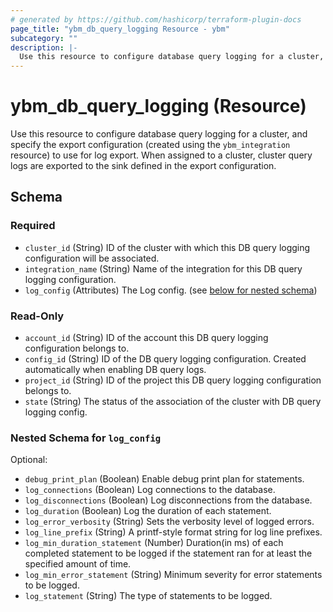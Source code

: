 ```yaml
---
# generated by https://github.com/hashicorp/terraform-plugin-docs
page_title: "ybm_db_query_logging Resource - ybm"
subcategory: ""
description: |-
  Use this resource to configure database query logging for a cluster, and specify the export configuration (created using the ybm_integration resource) to use for log export. When assigned to a cluster, cluster query logs are exported to the sink defined in the export configuration.
---
```


# ybm_db_query_logging (Resource)

Use this resource to configure database query logging for a cluster, and specify the export configuration (created using the `ybm_integration` resource) to use for log export. When assigned to a cluster, cluster query logs are exported to the sink defined in the export configuration.



<!-- schema generated by tfplugindocs -->
## Schema

### Required

- `cluster_id` (String) ID of the cluster with which this DB query logging configuration will be associated.
- `integration_name` (String) Name of the integration for this DB query logging configuration.
- `log_config` (Attributes) The Log config. (see [below for nested schema](#nestedatt--log_config))

### Read-Only

- `account_id` (String) ID of the account this DB query logging configuration belongs to.
- `config_id` (String) ID of the DB query logging configuration. Created automatically when enabling DB query logs.
- `project_id` (String) ID of the project this DB query logging configuration belongs to.
- `state` (String) The status of the association of the cluster with DB query logging config.

<a id="nestedatt--log_config"></a>
### Nested Schema for `log_config`

Optional:

- `debug_print_plan` (Boolean) Enable debug print plan for statements.
- `log_connections` (Boolean) Log connections to the database.
- `log_disconnections` (Boolean) Log disconnections from the database.
- `log_duration` (Boolean) Log the duration of each statement.
- `log_error_verbosity` (String) Sets the verbosity level of logged errors.
- `log_line_prefix` (String) A printf-style format string for log line prefixes.
- `log_min_duration_statement` (Number) Duration(in ms) of each completed statement to be logged if the statement ran for at least the specified amount of time.
- `log_min_error_statement` (String) Minimum severity for error statements to be logged.
- `log_statement` (String) The type of statements to be logged.
